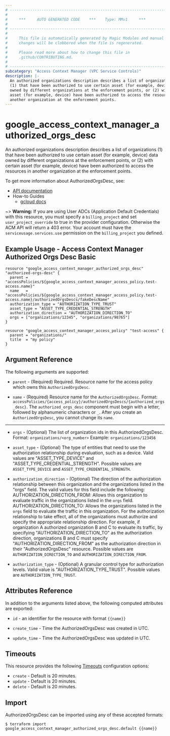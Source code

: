 ```yaml
---
# ----------------------------------------------------------------------------
#
#     ***     AUTO GENERATED CODE    ***    Type: MMv1     ***
#
# ----------------------------------------------------------------------------
#
#     This file is automatically generated by Magic Modules and manual
#     changes will be clobbered when the file is regenerated.
#
#     Please read more about how to change this file in
#     .github/CONTRIBUTING.md.
#
# ----------------------------------------------------------------------------
subcategory: "Access Context Manager (VPC Service Controls)"
description: |-
  An authorized organizations description describes a list of organizations
  (1) that have been authorized to use certain asset (for example, device) data
  owned by different organizations at the enforcement points, or (2) with certain
  asset (for example, device) have been authorized to access the resources in
  another organization at the enforcement points.
---
```


# google\_access\_context\_manager\_authorized\_orgs\_desc

An authorized organizations description describes a list of organizations
(1) that have been authorized to use certain asset (for example, device) data
owned by different organizations at the enforcement points, or (2) with certain
asset (for example, device) have been authorized to access the resources in
another organization at the enforcement points.


To get more information about AuthorizedOrgsDesc, see:

* [API documentation](https://cloud.google.com/access-context-manager/docs/reference/rest/v1/accessPolicies.authorizedOrgsDescs)
* How-to Guides
    * [gcloud docs](https://cloud.google.com/beyondcorp-enterprise/docs/cross-org-authorization)

~> **Warning:** If you are using User ADCs (Application Default Credentials) with this resource,
you must specify a `billing_project` and set `user_project_override` to true
in the provider configuration. Otherwise the ACM API will return a 403 error.
Your account must have the `serviceusage.services.use` permission on the
`billing_project` you defined.

## Example Usage - Access Context Manager Authorized Orgs Desc Basic


```hcl
resource "google_access_context_manager_authorized_orgs_desc" "authorized-orgs-desc" {
  parent = "accessPolicies/${google_access_context_manager_access_policy.test-access.name}"
  name   = "accessPolicies/${google_access_context_manager_access_policy.test-access.name}/authorizedOrgsDescs/fakeDescName"
  authorization_type = "AUTHORIZATION_TYPE_TRUST"
  asset_type = "ASSET_TYPE_CREDENTIAL_STRENGTH"
  authorization_direction = "AUTHORIZATION_DIRECTION_TO"
  orgs = ["organizations/12345", "organizations/98765"]
}

resource "google_access_context_manager_access_policy" "test-access" {
  parent = "organizations/"
  title  = "my policy"
}
```

## Argument Reference

The following arguments are supported:


* `parent` -
  (Required)
  Required. Resource name for the access policy which owns this `AuthorizedOrgsDesc`.

* `name` -
  (Required)
  Resource name for the `AuthorizedOrgsDesc`. Format:
  `accessPolicies/{access_policy}/authorizedOrgsDescs/{authorized_orgs_desc}`.
  The `authorized_orgs_desc` component must begin with a letter, followed by
  alphanumeric characters or `_`.
  After you create an `AuthorizedOrgsDesc`, you cannot change its `name`.


- - -


* `orgs` -
  (Optional)
  The list of organization ids in this AuthorizedOrgsDesc.
  Format: `organizations/<org_number>`
  Example: `organizations/123456`

* `asset_type` -
  (Optional)
  The type of entities that need to use the authorization relationship during
  evaluation, such as a device. Valid values are "ASSET_TYPE_DEVICE" and
  "ASSET_TYPE_CREDENTIAL_STRENGTH".
  Possible values are `ASSET_TYPE_DEVICE` and `ASSET_TYPE_CREDENTIAL_STRENGTH`.

* `authorization_direction` -
  (Optional)
  The direction of the authorization relationship between this organization
  and the organizations listed in the "orgs" field. The valid values for this
  field include the following:
  AUTHORIZATION_DIRECTION_FROM: Allows this organization to evaluate traffic
  in the organizations listed in the `orgs` field.
  AUTHORIZATION_DIRECTION_TO: Allows the organizations listed in the `orgs`
  field to evaluate the traffic in this organization.
  For the authorization relationship to take effect, all of the organizations
  must authorize and specify the appropriate relationship direction. For
  example, if organization A authorized organization B and C to evaluate its
  traffic, by specifying "AUTHORIZATION_DIRECTION_TO" as the authorization
  direction, organizations B and C must specify
  "AUTHORIZATION_DIRECTION_FROM" as the authorization direction in their
  "AuthorizedOrgsDesc" resource.
  Possible values are `AUTHORIZATION_DIRECTION_TO` and `AUTHORIZATION_DIRECTION_FROM`.

* `authorization_type` -
  (Optional)
  A granular control type for authorization levels. Valid value is "AUTHORIZATION_TYPE_TRUST".
  Possible values are `AUTHORIZATION_TYPE_TRUST`.


## Attributes Reference

In addition to the arguments listed above, the following computed attributes are exported:

* `id` - an identifier for the resource with format `{{name}}`

* `create_time` -
  Time the AuthorizedOrgsDesc was created in UTC.

* `update_time` -
  Time the AuthorizedOrgsDesc was updated in UTC.


## Timeouts

This resource provides the following
[Timeouts](https://developer.hashicorp.com/terraform/plugin/sdkv2/resources/retries-and-customizable-timeouts) configuration options:

- `create` - Default is 20 minutes.
- `update` - Default is 20 minutes.
- `delete` - Default is 20 minutes.

## Import


AuthorizedOrgsDesc can be imported using any of these accepted formats:

```
$ terraform import google_access_context_manager_authorized_orgs_desc.default {{name}}
```
